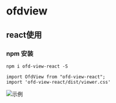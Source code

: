 # ofdview

## react使用

### npm 安装

```
npm i ofd-view-react -S
```


```
import OfdView from "ofd-view-react";
import 'ofd-view-react/dist/viewer.css'

```

![示例](https://cdn.jsdelivr.net/npm/ofd-view@0.1.17/img.png)
